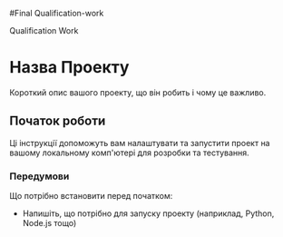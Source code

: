 #Final Qualification-work

Qualification Work

# Назва Проекту

Короткий опис вашого проекту, що він робить і чому це важливо.

## Початок роботи

Ці інструкції допоможуть вам налаштувати та запустити проект на вашому локальному комп'ютері для розробки та тестування.

### Передумови

Що потрібно встановити перед початком:

- Напишіть, що потрібно для запуску проекту (наприклад, Python, Node.js тощо)
